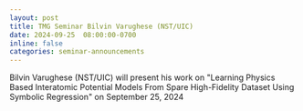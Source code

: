 ```yaml
---
layout: post
title: TMG Seminar Bilvin Varughese (NST/UIC)
date: 2024-09-25  08:00:00-0700
inline: false
categories: seminar-announcements
---
```



Bilvin Varughese (NST/UIC)  will present his work on "Learning Physics Based Interatomic Potential Models From Spare High-Fidelity Dataset Using Symbolic Regression" on September 25, 2024

